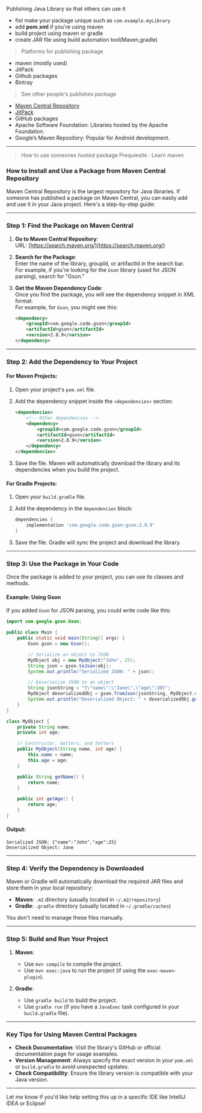 Publishing Java Library so that others can use it 
- fist make your package unique such as `com.example.myLibrary`
- add **pom.xml** if you're using maven
- build project using maven or gradle
- create JAR file using build automation tool(Maven,gradle)

> Platforms for publishing package
- maven (mostly used)
- JitPack
- Github packages
- Bintray

> See other people's publishes package
- [Maven Central Repository](https://search.maven.org/)
- [JitPack](https://jitpack.io/)
- GitHub packages
- Apache Software Foundation: Libraries hosted by the Apache Foundation.
- Google’s Maven Repository: Popular for Android development.


---


> How to use someones hosted package
> Prequiesite : Learn maven

### **How to Install and Use a Package from Maven Central Repository**

Maven Central Repository is the largest repository for Java libraries. If someone has published a package on Maven Central, you can easily add and use it in your Java project. Here's a step-by-step guide:

---

### **Step 1: Find the Package on Maven Central**

1. **Go to Maven Central Repository**:  
   URL: [https://search.maven.org/](https://search.maven.org/)

2. **Search for the Package**:  
   Enter the name of the library, groupId, or artifactId in the search bar.  
   For example, if you're looking for the `Gson` library (used for JSON parsing), search for "Gson."

3. **Get the Maven Dependency Code**:  
   Once you find the package, you will see the dependency snippet in XML format.  
   For example, for `Gson`, you might see this:
   ```xml
   <dependency>
       <groupId>com.google.code.gson</groupId>
       <artifactId>gson</artifactId>
       <version>2.8.9</version>
   </dependency>
   ```

---

### **Step 2: Add the Dependency to Your Project**

#### **For Maven Projects**:
1. Open your project's `pom.xml` file.
2. Add the dependency snippet inside the `<dependencies>` section:
   ```xml
   <dependencies>
       <!-- Other dependencies -->
       <dependency>
           <groupId>com.google.code.gson</groupId>
           <artifactId>gson</artifactId>
           <version>2.8.9</version>
       </dependency>
   </dependencies>
   ```

3. Save the file. Maven will automatically download the library and its dependencies when you build the project.

#### **For Gradle Projects**:
1. Open your `build.gradle` file.
2. Add the dependency in the `dependencies` block:
   ```gradle
   dependencies {
       implementation 'com.google.code.gson:gson:2.8.9'
   }
   ```

3. Save the file. Gradle will sync the project and download the library.

---

### **Step 3: Use the Package in Your Code**

Once the package is added to your project, you can use its classes and methods.

#### **Example: Using Gson**
If you added `Gson` for JSON parsing, you could write code like this:
```java
import com.google.gson.Gson;

public class Main {
    public static void main(String[] args) {
        Gson gson = new Gson();

        // Serialize an object to JSON
        MyObject obj = new MyObject("John", 25);
        String json = gson.toJson(obj);
        System.out.println("Serialized JSON: " + json);

        // Deserialize JSON to an object
        String jsonString = "{\"name\":\"Jane\",\"age\":30}";
        MyObject deserializedObj = gson.fromJson(jsonString, MyObject.class);
        System.out.println("Deserialized Object: " + deserializedObj.getName());
    }
}

class MyObject {
    private String name;
    private int age;

    // Constructor, Getters, and Setters
    public MyObject(String name, int age) {
        this.name = name;
        this.age = age;
    }

    public String getName() {
        return name;
    }

    public int getAge() {
        return age;
    }
}
```

#### Output:
```
Serialized JSON: {"name":"John","age":25}
Deserialized Object: Jane
```

---

### **Step 4: Verify the Dependency is Downloaded**
Maven or Gradle will automatically download the required JAR files and store them in your local repository:
- **Maven**: `.m2` directory (usually located in `~/.m2/repository`)
- **Gradle**: `.gradle` directory (usually located in `~/.gradle/caches`)

You don't need to manage these files manually.

---

### **Step 5: Build and Run Your Project**
1. **Maven**:
   - Use `mvn compile` to compile the project.
   - Use `mvn exec:java` to run the project (if using the `exec-maven-plugin`).

2. **Gradle**:
   - Use `gradle build` to build the project.
   - Use `gradle run` (if you have a `JavaExec` task configured in your `build.gradle` file).

---

### **Key Tips for Using Maven Central Packages**
- **Check Documentation**: Visit the library's GitHub or official documentation page for usage examples.
- **Version Management**: Always specify the exact version in your `pom.xml` or `build.gradle` to avoid unexpected updates.
- **Check Compatibility**: Ensure the library version is compatible with your Java version.

---

Let me know if you'd like help setting this up in a specific IDE like IntelliJ IDEA or Eclipse!





















